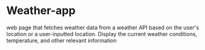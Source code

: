 # Weather-app
web page that fetches weather data from a weather API based on the user's location or a user-inputted location. Display the current weather conditions, temperature, and other relevant information
